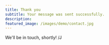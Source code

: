 ```yaml
---
title: Thank you
subtitle: Your message was sent successfully.
description:
featured_image: /images/demo/contact.jpg
---
```


We'll be in touch, shortly!  /J
